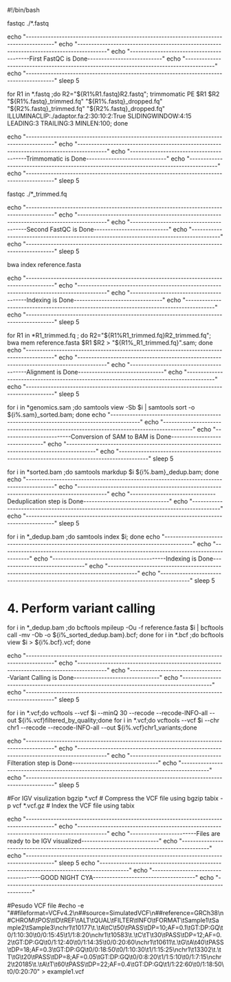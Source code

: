 #!/bin/bash


fastqc ./*.fastq

echo "----------------------------------------------------------------------------------------"
echo "----------------------------------------------------------------------------------------"
echo "-----------------------------------------First FastQC is Done---------------------------"
echo "----------------------------------------------------------------------------------------"
echo "----------------------------------------------------------------------------------------"
sleep 5

for R1 in *.fastq ;do R2="${R1%R1.fastq}R2.fastq"; trimmomatic PE $R1 $R2 "${R1%.fastq}_trimmed.fq" "${R1%.fastq}_dropped.fq" "${R2%.fastq}_trimmed.fq" "${R2%.fastq}_dropped.fq" ILLUMINACLIP:./adaptor.fa:2:30:10:2:True SLIDINGWINDOW:4:15 LEADING:3 TRAILING:3 MINLEN:100; done

echo "----------------------------------------------------------------------------------------"
echo "----------------------------------------------------------------------------------------"
echo "----------------------------------------Trimmomatic is Done-----------------------------"
echo "----------------------------------------------------------------------------------------"
echo "----------------------------------------------------------------------------------------"
sleep 5

fastqc ./*_trimmed.fq

echo "----------------------------------------------------------------------------------------"
echo "----------------------------------------------------------------------------------------"
echo "----------------------------------------Second FastQC is Done---------------------------"
echo "----------------------------------------------------------------------------------------"
echo "----------------------------------------------------------------------------------------"
sleep 5

bwa index reference.fasta

echo "----------------------------------------------------------------------------------------"
echo "----------------------------------------------------------------------------------------"
echo "----------------------------------------Indexing is Done--------------------------------"
echo "----------------------------------------------------------------------------------------"
echo "----------------------------------------------------------------------------------------"
sleep 5

for R1 in *R1_trimmed.fq ; do R2="${R1%R1_trimmed.fq}R2_trimmed.fq"; bwa mem reference.fasta $R1 $R2 > "${R1%_R1_trimmed.fq}".sam; done
echo "----------------------------------------------------------------------------------------"
echo "----------------------------------------------------------------------------------------"
echo "----------------------------------------Alignment is Done-------------------------------"
echo "----------------------------------------------------------------------------------------"
echo "----------------------------------------------------------------------------------------"
sleep 5

for i in *genomics.sam ;do samtools view -Sb $i | samtools sort -o ${i%.sam}_sorted.bam; done
echo "----------------------------------------------------------------------------------------"
echo "----------------------------------------------------------------------------------------"
echo "-------------------------Conversion of SAM to BAM is Done-------------------------------"
echo "----------------------------------------------------------------------------------------"
echo "----------------------------------------------------------------------------------------"
sleep 5

for i in *sorted.bam ;do samtools markdup $i ${i%.bam}_dedup.bam; done
echo "----------------------------------------------------------------------------------------"
echo "----------------------------------------------------------------------------------------"
echo "-------------------------------Deduplication step is Done-------------------------------"
echo "----------------------------------------------------------------------------------------"
echo "----------------------------------------------------------------------------------------"
sleep 5

for i in *_dedup.bam ;do samtools index $i; done
echo "----------------------------------------------------------------------------------------"
echo "----------------------------------------------------------------------------------------"
echo "-----------------------------------------Indexing is Done-------------------------------"
echo "----------------------------------------------------------------------------------------"
echo "----------------------------------------------------------------------------------------"
sleep 5

# 4. Perform variant calling
for i in *_dedup.bam ;do bcftools mpileup -Ou -f reference.fasta $i | bcftools call -mv -Ob -o ${i%_sorted_dedup.bam}.bcf; done
for i in *.bcf ;do bcftools view $i > ${i%.bcf}.vcf; done

echo "----------------------------------------------------------------------------------------"
echo "----------------------------------------------------------------------------------------"
echo "----------------------------------Variant Calling is Done-------------------------------"
echo "----------------------------------------------------------------------------------------"
echo "----------------------------------------------------------------------------------------"
sleep 5

for i in *.vcf;do vcftools --vcf $i --minQ 30 --recode --recode-INFO-all --out ${i%.vcf}filtered_by_quality;done
for i in *.vcf;do vcftools --vcf $i --chr chr1 --recode --recode-INFO-all --out ${i%.vcf}chr1_variants;done

echo "----------------------------------------------------------------------------------------"
echo "----------------------------------------------------------------------------------------"
echo "---------------------------------Filteration step is Done-------------------------------"
echo "----------------------------------------------------------------------------------------"
echo "----------------------------------------------------------------------------------------"
sleep 5

#For IGV visulization
bgzip *.vcf   		    # Compress the VCF file using bgzip
tabix -p vcf *.vcf.gz       # Index the VCF file using tabix

echo "----------------------------------------------------------------------------------------"
echo "----------------------------------------------------------------------------------------"
echo "------------------------Files are ready to be IGV visualized----------------------------"
echo "----------------------------------------------------------------------------------------"
echo "----------------------------------------------------------------------------------------"
sleep 5
echo "----------------------------------------------------------------------------------------"
echo "-------------------------------------GOOD NIGHT CYA-------------------------------------"
echo "----------------------------------------------------------------------------------------"

#Pesudo VCF file
#echo -e "##fileformat=VCFv4.2\n##source=SimulatedVCF\n##reference=GRCh38\n#CHROM\tPOS\tID\tREF\tALT\tQUAL\tFILTER\tINFO\tFORMAT\tSample1\tSample2\tSample3\nchr1\t10177\t.\tA\tC\t50\tPASS\tDP=10;AF=0.1\tGT:DP:GQ\t0/1:10:30\t0/0:15:45\t1/1:8:20\nchr1\t10583\t.\tC\tT\t30\tPASS\tDP=12;AF=0.2\tGT:DP:GQ\t0/1:12:40\t0/1:14:35\t0/0:20:60\nchr1\t10611\t.\tG\tA\t40\tPASS\tDP=18;AF=0.3\tGT:DP:GQ\t0/0:18:50\t0/1:10:30\t1/1:15:25\nchr1\t13302\t.\tT\tG\t20\tPASS\tDP=8;AF=0.05\tGT:DP:GQ\t0/0:8:20\t1/1:5:10\t0/1:7:15\nchr2\t20185\t.\tA\tT\t60\tPASS\tDP=22;AF=0.4\tGT:DP:GQ\t1/1:22:60\t0/1:18:50\t0/0:20:70" > example1.vcf
